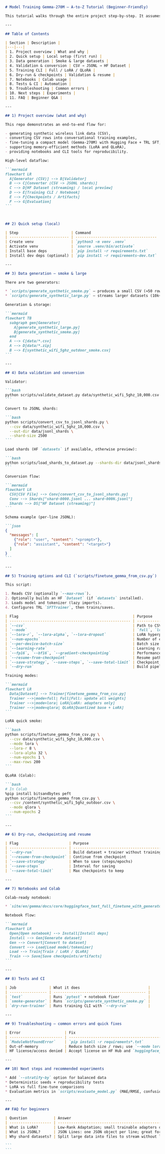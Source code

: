 `````markdown
# Model Training Gemma-270M — A-to-Z Tutorial (Beginner-Friendly)

This tutorial walks through the entire project step-by-step. It assumes you can run basic shell commands and have Python installed. Filenames and commands are wrapped in backticks (e.g., `scripts/finetune_gemma_from_csv.py`). Mermaid diagrams are included to visualize workflows.

---

## Table of Contents

| Section | Description |
|---|---|
| 1. Project overview | What and why |
| 2. Quick setup | Local setup (first run) |
| 3. Data generation | Smoke & large datasets |
| 4. Validation & conversion | CSV → JSONL → HF Dataset |
| 5. Training CLI | Full / LoRA / QLoRA |
| 6. Dry-run & checkpoints | Validation & resume |
| 7. Notebooks | Colab usage |
| 8. Tests & CI | Automation |
| 9. Troubleshooting | Common errors |
| 10. Next steps | Experiments |
| 11. FAQ | Beginner Q&A |

---

## 1) Project overview (what and why)

This repo demonstrates an end-to-end flow for:

- generating synthetic wireless link data (CSV),
- converting CSV rows into conversational training examples,
- fine-tuning a compact model (Gemma-270M) with Hugging Face + TRL SFT,
- supporting memory-efficient methods (LoRA and QLoRA),
- providing notebooks and CLI tools for reproducibility.

High-level dataflow:

```mermaid
flowchart LR
  A[Generator (CSV)] --> B[Validator]
  B --> C[Converter (CSV -> JSONL shards)]
  C --> D[HF Dataset (streaming) / local preview]
  D --> E[Training CLI / Notebook]
  E --> F[Checkpoints / Artifacts]
  F --> G[Evaluation]
```



## 2) Quick setup (local)

| Step                        | Command                               |
| --------------------------- | ------------------------------------- |
| Create venv                 | `python3 -m venv .venv`               |
| Activate venv               | `source .venv/bin/activate`           |
| Install base deps           | `pip install -r requirements.txt`     |
| Install dev deps (optional) | `pip install -r requirements-dev.txt` |

---

## 3) Data generation — smoke & large

There are two generators:

* `scripts/generate_synthetic_smoke.py` — produces a small CSV (≈50 rows) for quick checks.
* `scripts/generate_synthetic_large.py` — streams larger datasets (10k+ rows) with chunked writes and SHA256 integrity.

Generation & storage:

```mermaid
flowchart TB
  subgraph gen[Generator]
    A[generate_synthetic_large.py]
    B[generate_synthetic_smoke.py]
  end
  A --> C[data/*.csv]
  A --> D[data/*.zip]
  B --> E[synthetic_wifi_5ghz_outdoor_smoke.csv]
```

---

## 4) Data validation and conversion

Validator:

```bash
python scripts/validate_dataset.py data/synthetic_wifi_5ghz_10,000.csv
```

Convert to JSONL shards:

```bash
python scripts/convert_csv_to_jsonl_shards.py \
  --csv data/synthetic_wifi_5ghz_10,000.csv \
  --out-dir data/jsonl_shards \
  --shard-size 2500
```

Load shards (HF `datasets` if available, otherwise preview):

```bash
python scripts/load_shards_to_dataset.py --shards-dir data/jsonl_shards
```

Conversion flow:

```mermaid
flowchart LR
  CSV[CSV File] --> Conv[convert_csv_to_jsonl_shards.py]
  Conv --> Shards["shard-0000.jsonl ... shard-000N.jsonl"]
  Shards --> DS["HF Dataset (streaming)"]
```

Schema example (per-line JSONL):

```json
{
  "messages": [
    {"role": "user", "content": "<prompt>"},
    {"role": "assistant", "content": "<target>"}
  ]
}
```

---

## 5) Training options and CLI (`scripts/finetune_gemma_from_csv.py`)

This script:

1. Reads CSV (optionally `--max-rows`).
2. Optionally builds an HF `Dataset` (if `datasets` installed).
3. Loads model and tokenizer (lazy imports).
4. Configures TRL `SFTTrainer`, then trains/saves.

| Flag                                                    | Purpose                               |
| ------------------------------------------------------- | ------------------------------------- |
| `--csv`                                                 | Path to CSV dataset (required)        |
| `--mode`                                                | `full`, `lora`, or `qlora`            |
| `--lora-r`, `--lora-alpha`, `--lora-dropout`            | LoRA hyperparameters                  |
| `--num-epochs`                                          | Number of epochs                      |
| `--per-device-batch-size`                               | Batch size per device                 |
| `--learning-rate`                                       | Learning rate                         |
| `--fp16`, `--bf16`, `--gradient-checkpointing`          | Performance flags                     |
| `--resume-from-checkpoint`                              | Resume path                           |
| `--save-strategy`, `--save-steps`, `--save-total-limit` | Checkpoint control                    |
| `--dry-run`                                             | Build pipeline without heavy training |

Training modes:

```mermaid
flowchart LR
  Data[Dataset] --> Trainer[finetune_gemma_from_csv.py]
  Trainer -->|mode=full| Full[Full: update all weights]
  Trainer -->|mode=lora| LoRA[LoRA: adapters only]
  Trainer -->|mode=qlora| QLoRA[Quantized base + LoRA]
```

LoRA quick smoke:

```bash
python scripts/finetune_gemma_from_csv.py \
  --csv data/synthetic_wifi_5ghz_10,000.csv \
  --mode lora \
  --lora-r 8 \
  --lora-alpha 32 \
  --num-epochs 1 \
  --max-rows 200
```

QLoRA (Colab):

```bash
# In Colab
%pip install bitsandbytes peft
python scripts/finetune_gemma_from_csv.py \
  --csv /content/synthetic_wifi_5ghz_outdoor.csv \
  --mode qlora \
  --num-epochs 2
```

---

## 6) Dry-run, checkpointing and resume

| Flag                       | Purpose                                  |
| -------------------------- | ---------------------------------------- |
| `--dry-run`                | Build dataset + trainer without training |
| `--resume-from-checkpoint` | Continue from checkpoint                 |
| `--save-strategy`          | When to save (steps/epochs)              |
| `--save-steps`             | Interval for saving                      |
| `--save-total-limit`       | Max checkpoints to keep                  |

---

## 7) Notebooks and Colab

Colab-ready notebook:

* `site/en/gemma/docs/core/huggingface_text_full_finetune_with_generator.ipynb`

Notebook flow:

```mermaid
flowchart LR
  Open[Open notebook] --> Install[Install deps]
  Install --> Gen[Generate dataset]
  Gen --> Convert[Convert to dataset]
  Convert --> Load[Load model/tokenizer]
  Load --> Train[Train / LoRA / QLoRA]
  Train --> Save[Save checkpoints/artifacts]
```

---

## 8) Tests and CI

| Job               | What it does                               |
| ----------------- | ------------------------------------------ |
| `test`            | Runs `pytest` + notebook fixer             |
| `smoke-generator` | Runs `scripts/generate_synthetic_smoke.py` |
| `dry-run-trainer` | Runs training CLI with `--dry-run`         |

---

## 9) Troubleshooting — common errors and quick fixes

| Error                    | Fix                                                                            |
| ------------------------ | ------------------------------------------------------------------------------ |
| `ModuleNotFoundError`    | `pip install -r requirements*.txt`                                             |
| Out-of-memory            | Reduce batch size / rows; use `--mode lora`; enable `--gradient-checkpointing` |
| HF license/access denied | Accept license on HF Hub and `huggingface_hub.login()`                         |

---

## 10) Next steps and recommended experiments

* Add `--stratify-by` option for balanced data
* Deterministic seeds + reproducibility tests
* LoRA vs full fine-tune comparisons
* Evaluation metrics in `scripts/evaluate_model.py` (MAE/RMSE, confusion matrices)

---

## FAQ for beginners

| Question            | Answer                                                                |
| ------------------- | --------------------------------------------------------------------- |
| What is LoRA?       | Low-Rank Adaptation; small trainable adapters on a frozen base model. |
| What is JSONL?      | JSON Lines: one JSON object per line; great for streaming.            |
| Why shard datasets? | Split large data into files to stream without loading all into RAM.   |

```
```
